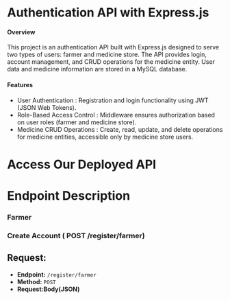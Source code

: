 # Authentication API with Express.js
#### Overview
This project is an authentication API built with Express.js designed to serve two types of users: farmer and medicine store. The API provides login, account management, and CRUD operations for the medicine entity. User data and medicine information are stored in a MySQL database.

#### Features
- User Authentication       : Registration and login functionality using JWT (JSON Web Tokens).
- Role-Based Access Control : Middleware ensures authorization based on user roles (farmer and medicine   store).
- Medicine CRUD Operations  : Create, read, update, and delete operations for medicine entities, accessible only by medicine store users.

# Access Our Deployed API



# Endpoint Description
### Farmer
### Create Account ( POST /register/farmer)

## Request:

- **Endpoint:** `/register/farmer`
- **Method:** `POST`
- **Request:Body(JSON)** 

    

